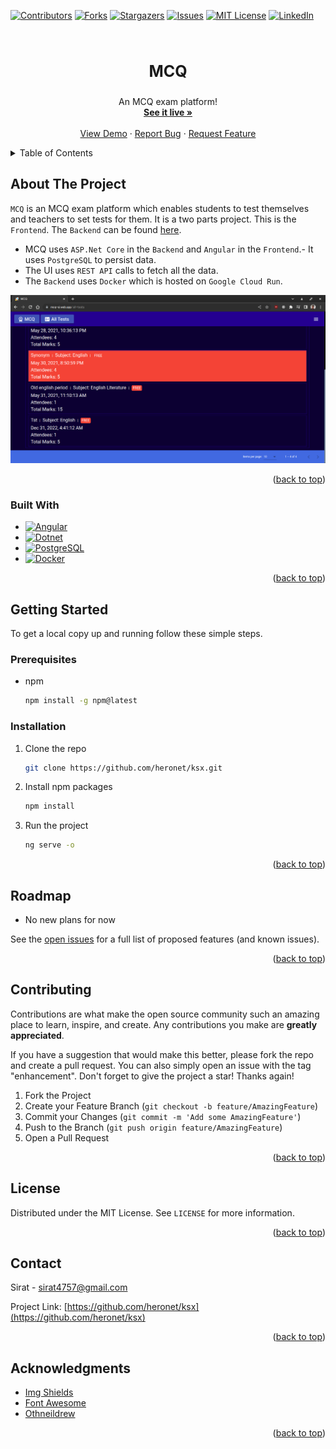 <a name="readme-top"></a>

<!-- PROJECT SHIELDS -->

[![Contributors][contributors-shield]][contributors-url]
[![Forks][forks-shield]][forks-url]
[![Stargazers][stars-shield]][stars-url]
[![Issues][issues-shield]][issues-url]
[![MIT License][license-shield]][license-url]
[![LinkedIn][linkedin-shield]][linkedin-url]

<!-- PROJECT LOGO -->
<br />
<div align="center">
  <h3 align="center" style="font-size: 25px">MCQ</h3>

  <p align="center">
    An MCQ exam platform!
    <br />
    <a href="https://mcq-si.web.app"><strong>See it live »</strong></a>
    <br />
    <br />
    <a href="https://mcq-si.web.app">View Demo</a>
    ·
    <a href="https://github.com/heronet/ksx/issues">Report Bug</a>
    ·
    <a href="https://github.com/heronet/ksx/issues">Request Feature</a>
  </p>
</div>

<!-- TABLE OF CONTENTS -->
<details>
  <summary>Table of Contents</summary>
  <ol>
    <li>
      <a href="#about-the-project">About The Project</a>
      <ul>
        <li><a href="#built-with">Built With</a></li>
      </ul>
    </li>
    <li>
      <a href="#getting-started">Getting Started</a>
      <ul>
        <li><a href="#prerequisites">Prerequisites</a></li>
        <li><a href="#installation">Installation</a></li>
      </ul>
    </li>
    <li><a href="#roadmap">Roadmap</a></li>
    <li><a href="#contributing">Contributing</a></li>
    <li><a href="#license">License</a></li>
    <li><a href="#contact">Contact</a></li>
    <li><a href="#acknowledgments">Acknowledgments</a></li>
  </ol>
</details>

<!-- ABOUT THE PROJECT -->

## About The Project

`MCQ` is an MCQ exam platform which enables students to test themselves and teachers to set tests for them. It is a two parts project. This is the `Frontend`. The `Backend` can be found [here](https://github.com/heronet/mcqbk).

- MCQ uses `ASP.Net Core` in the `Backend` and `Angular` in the `Frontend`.- It uses `PostgreSQL` to persist data.
- The UI uses `REST API` calls to fetch all the data.
- The `Backend` uses `Docker` which is hosted on `Google Cloud Run`.

<!-- SCREENSHOT -->

[![ksx Screen Shot][screenshot]](https://mcq-si.web.app)

<p align="right">(<a href="#readme-top">back to top</a>)</p>

### Built With

- [![Angular][angular.io]][angular-url]
- [![Dotnet][dotnet.microsoft.com]][dotnet-url]
- [![PostgreSQL][postgresql.org]][postgresql-url]
- [![Docker][docker.io]][docker-url]

<p align="right">(<a href="#readme-top">back to top</a>)</p>

<!-- GETTING STARTED -->

## Getting Started

To get a local copy up and running follow these simple steps.

### Prerequisites

- npm
  ```sh
  npm install -g npm@latest
  ```

### Installation

1. Clone the repo
   ```sh
   git clone https://github.com/heronet/ksx.git
   ```
2. Install npm packages
   ```sh
   npm install
   ```
3. Run the project
   ```sh
   ng serve -o
   ```

<p align="right">(<a href="#readme-top">back to top</a>)</p>

<!-- ROADMAP -->

## Roadmap

- No new plans for now

See the [open issues](https://github.com/heronet/ksx/issues) for a full list of proposed features (and known issues).

<p align="right">(<a href="#readme-top">back to top</a>)</p>

<!-- CONTRIBUTING -->

## Contributing

Contributions are what make the open source community such an amazing place to learn, inspire, and create. Any contributions you make are **greatly appreciated**.

If you have a suggestion that would make this better, please fork the repo and create a pull request. You can also simply open an issue with the tag "enhancement".
Don't forget to give the project a star! Thanks again!

1. Fork the Project
2. Create your Feature Branch (`git checkout -b feature/AmazingFeature`)
3. Commit your Changes (`git commit -m 'Add some AmazingFeature'`)
4. Push to the Branch (`git push origin feature/AmazingFeature`)
5. Open a Pull Request

<p align="right">(<a href="#readme-top">back to top</a>)</p>

<!-- LICENSE -->

## License

Distributed under the MIT License. See `LICENSE` for more information.

<p align="right">(<a href="#readme-top">back to top</a>)</p>

<!-- CONTACT -->

## Contact

Sirat - sirat4757@gmail.com

Project Link: [https://github.com/heronet/ksx](https://github.com/heronet/ksx)

<p align="right">(<a href="#readme-top">back to top</a>)</p>

<!-- ACKNOWLEDGMENTS -->

## Acknowledgments

- [Img Shields](https://shields.io)
- [Font Awesome](https://fontawesome.com)
- [Othneildrew](https://github.com/othneildrew/Best-README-Template)

<p align="right">(<a href="#readme-top">back to top</a>)</p>

<!-- MARKDOWN LINKS & IMAGES -->
<!-- https://www.markdownguide.org/basic-syntax/#reference-style-links -->

[contributors-shield]: https://img.shields.io/github/contributors/heronet/ksx.svg?style=for-the-badge
[contributors-url]: https://github.com/heronet/ksx/graphs/contributors
[forks-shield]: https://img.shields.io/github/forks/heronet/ksx.svg?style=for-the-badge
[forks-url]: https://github.com/heronet/ksx/network/members
[stars-shield]: https://img.shields.io/github/stars/heronet/ksx.svg?style=for-the-badge
[stars-url]: https://github.com/heronet/ksx/stargazers
[issues-shield]: https://img.shields.io/github/issues/heronet/ksx.svg?style=for-the-badge
[issues-url]: https://github.com/heronet/ksx/issues
[license-shield]: https://img.shields.io/github/license/heronet/ksx.svg?style=for-the-badge
[license-url]: https://github.com/heronet/ksx/blob/master/LICENSE
[linkedin-shield]: https://img.shields.io/badge/-LinkedIn-black.svg?style=for-the-badge&logo=linkedin&colorB=555
[linkedin-url]: https://linkedin.com/in/siratul-islam
[screenshot]: images/scr.png
[angular.io]: https://img.shields.io/badge/Angular-DD0031?style=for-the-badge&logo=angular&logoColor=white
[angular-url]: https://angular.io/
[dotnet.microsoft.com]: https://img.shields.io/badge/Dotnet-512BD4?style=for-the-badge&logo=dotnet&logoColor=white
[dotnet-url]: https://dotnet.microsoft.com/apps/
[postgresql.org]: https://img.shields.io/badge/Postgresql-4169E1?style=for-the-badge&logo=postgresql&logoColor=white
[postgresql-url]: https://postgresql.org/
[docker.io]: https://img.shields.io/badge/Docker-2496ED?style=for-the-badge&logo=docker&logoColor=white
[docker-url]: https://docker.io/
